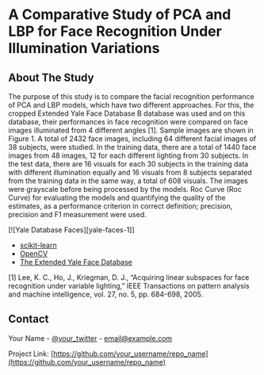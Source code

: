 # A Comparative Study of PCA and LBP for Face Recognition Under Illumination Variations

<!-- ABOUT THE PROJECT -->
## About The Study


The purpose of this study is to compare the facial recognition performance of PCA and LBP models, which have two different approaches. For this, the cropped Extended Yale Face Database B database was used and on this database, their performances in face recognition were compared on face images illuminated from 4 different angles [1]. Sample images are shown in Figure 1. A total of 2432 face images, including 64 different facial images of 38 subjects, were studied. In the training data, there are a total of 1440 face images from 48 images, 12 for each different lighting from 30 subjects. In the test data, there are 16 visuals for each 30 subjects in the training data with different illumination equally and 16 visuals from 8 subjects separated from the training data in the same way, a total of 608 visuals. The images were grayscale before being processed by the models. Roc Curve (Roc Curve) for evaluating the models and quantifying the quality of the estimates, as a performance criterion in correct definition; precision, precision and F1 measurement were used.

[![Yale Database Faces][yale-faces-1]]

* [scikit-learn](https://scikit-learn.org/)
* [OpenCV](https://opencv.org/)
* [The Extended Yale Face Database](http://cvc.cs.yale.edu/cvc/projects/yalefacesB/yalefacesB.html)


[1] Lee, K. C., Ho, J., Kriegman, D. J., “Acquiring linear subspaces for face recognition under variable lighting,” IEEE Transactions on pattern analysis and machine intelligence, vol. 27, no. 5, pp. 684-698, 2005.


<!-- CONTACT -->
## Contact

Your Name - [@your_twitter](https://twitter.com/your_username) - email@example.com

Project Link: [https://github.com/your_username/repo_name](https://github.com/your_username/repo_name)



